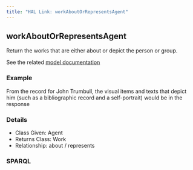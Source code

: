 ```yaml
---
title: "HAL Link: workAboutOrRepresentsAgent"
---
```


## workAboutOrRepresentsAgent

Return the works that are either about or depict the person or group.

See the related [model documentation](/model/object/aboutness/#subject)

### Example

From the record for John Trumbull, the visual items and texts that depict him (such as a bibliographic record and a self-portrait) would be in the response


### Details

* Class Given: Agent
* Returns Class: Work
* Relationship: about / represents


### SPARQL
```

```

